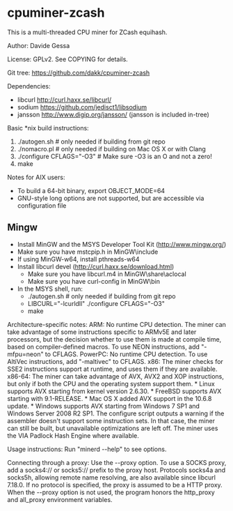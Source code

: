 # cpuminer-zcash

This is a multi-threaded CPU miner for ZCash equihash.

Author: Davide Gessa

License: GPLv2.  See COPYING for details.

Git tree:   https://github.com/dakk/cpuminer-zcash

Dependencies:
* libcurl			http://curl.haxx.se/libcurl/
* sodium 			https://github.com/jedisct1/libsodium
* jansson			http://www.digip.org/jansson/ (jansson is included in-tree)

Basic *nix build instructions:
1. ./autogen.sh	# only needed if building from git repo
2. ./nomacro.pl	# only needed if building on Mac OS X or with Clang
3. ./configure CFLAGS="-O3" # Make sure -O3 is an O and not a zero!
4. make

Notes for AIX users:
* To build a 64-bit binary, export OBJECT_MODE=64
* GNU-style long options are not supported, but are accessible via configuration file

## Mingw
* Install MinGW and the MSYS Developer Tool Kit (http://www.mingw.org/)
* Make sure you have mstcpip.h in MinGW\include
* If using MinGW-w64, install pthreads-w64
* Install libcurl devel (http://curl.haxx.se/download.html)
	* Make sure you have libcurl.m4 in MinGW\share\aclocal
	* Make sure you have curl-config in MinGW\bin
* In the MSYS shell, run:
	* ./autogen.sh	# only needed if building from git repo
	* LIBCURL="-lcurldll" ./configure CFLAGS="-O3"
	* make

Architecture-specific notes:
	ARM:	No runtime CPU detection. The miner can take advantage
		of some instructions specific to ARMv5E and later processors,
		but the decision whether to use them is made at compile time,
		based on compiler-defined macros.
		To use NEON instructions, add "-mfpu=neon" to CFLAGS.
	PowerPC: No runtime CPU detection.
		To use AltiVec instructions, add "-maltivec" to CFLAGS.
	x86:	The miner checks for SSE2 instructions support at runtime,
		and uses them if they are available.
	x86-64:	The miner can take advantage of AVX, AVX2 and XOP instructions,
		but only if both the CPU and the operating system support them.
		    * Linux supports AVX starting from kernel version 2.6.30.
		    * FreeBSD supports AVX starting with 9.1-RELEASE.
		    * Mac OS X added AVX support in the 10.6.8 update.
		    * Windows supports AVX starting from Windows 7 SP1 and
		      Windows Server 2008 R2 SP1.
		The configure script outputs a warning if the assembler
		doesn't support some instruction sets. In that case, the miner
		can still be built, but unavailable optimizations are left off.
		The miner uses the VIA Padlock Hash Engine where available.

Usage instructions:  Run "minerd --help" to see options.

Connecting through a proxy:  Use the --proxy option.
To use a SOCKS proxy, add a socks4:// or socks5:// prefix to the proxy host.
Protocols socks4a and socks5h, allowing remote name resolving, are also
available since libcurl 7.18.0.
If no protocol is specified, the proxy is assumed to be a HTTP proxy.
When the --proxy option is not used, the program honors the http_proxy
and all_proxy environment variables.


